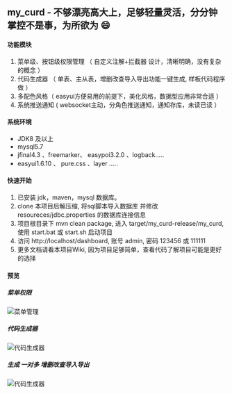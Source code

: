 ## my_curd - 不够漂亮高大上，足够轻量灵活，分分钟掌控不是事，为所欲为 :smile:

#### 功能模块
1. 菜单级、按钮级权限管理 （  自定义注解+拦截器 设计，清晰明确，没有复杂的概念    ）
2. 代码生成器 （ 单表、主从表，增删改查导入导出功能一键生成, 样板代码程序做 ）
3. 多配色风格（ easyui方便易用的前提下，美化风格，数据型应用非常合适 ）
4. 系统推送通知 ( websocket主动，分角色推送通知，通知存库，未读已读 ）

#### 系统环境
-  JDK8 及以上
-  mysql5.7
-  jfinal4.3 、freemarker、 easypoi3.2.0 、logback.....
-  easyui1.6.10 、 pure.css 、layer .....

#### 快速开始
1. 已安装 jdk，maven，mysql 数据库。
2. clone 本项目后解压缩, 将sql脚本导入数据库 并修改 resoureces/jdbc.properties 的数据库连接信息
3. 项目根目录下 mvn clean package, 进入 target/my_curd-release/my_curd, 使用 start.bat 或 start.sh 启动项目
4. 访问 http://localhost/dashboard, 账号 admin, 密码 123456 或 111111
5. 更多文档请看本项目Wiki, 因为项目足够简单，查看代码了解项目可能是更好的选择

#### 预览
##### 菜单权限
![菜单管理](https://raw.githubusercontent.com/qinyou/my_curd/master/preview/menu.png "menu.png")

##### 代码生成器
![代码生成器](https://raw.githubusercontent.com/qinyou/my_curd/master/preview/gen.png "gen.png")

##### 生成 一对多 增删改查导入导出
![代码生成器](https://raw.githubusercontent.com/qinyou/my_curd/master/preview/1tn.png "1tn.png")





